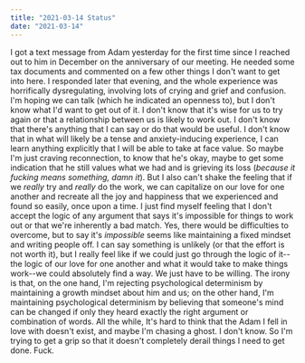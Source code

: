 ```yaml
---
title: "2021-03-14 Status"
date: "2021-03-14"
---
```


I got a text message from Adam yesterday for the first time since I reached out to him in December on the anniversary of our meeting. He needed some tax documents and commented on a few other things I don't want to get into here. I responded later that evening, and the whole experience was horrifically dysregulating, involving lots of crying and grief and confusion. I'm hoping we can talk (which he indicated an openness to), but I don't know what I'd want to get out of it. I don't know that it's wise for us to try again or that a relationship between us is likely to work out. I don't know that there's anything that I can say or do that would be useful. I don't know that in what will likely be a tense and anxiety-inducing experience, I can learn anything explicitly that I will be able to take at face value. So maybe I'm just craving reconnection, to know that he's okay, maybe to get some indication that he still values what we had and is grieving its loss (_because it fucking means something, damn it_). But I also can't shake the feeling that if we _really_ try and _really_ do the work, we can capitalize on our love for one another and recreate all the joy and happiness that we experienced and found so easily, once upon a time. I just find myself feeling that I don't accept the logic of any argument that says it's impossible for things to work out or that we're inherently a bad match. Yes, there would be difficulties to overcome, but to say it's _impossible_ seems like maintaining a fixed mindset and writing people off. I can say something is unlikely (or that the effort is not worth it), but I really feel like if we could just go through the logic of it--the logic of our love for one another and what it would take to make things work--we could absolutely find a way. We just have to be willing. The irony is that, on the one hand, I'm rejecting psychological determinism by maintaining a growth mindset about him and us; on the other hand, I'm maintaining psychological determinism by believing that someone's mind can be changed if only they heard exactly the right argument or combination of words. All the while, It's hard to think that the Adam I fell in love with doesn't exist, and maybe I'm chasing a ghost. I don't know. So I'm trying to get a grip so that it doesn't completely derail things I need to get done. Fuck.

